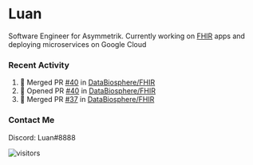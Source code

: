 # Luan

Software Engineer for Asymmetrik. Currently working on [FHIR](https://hl7.org/FHIR/) apps and deploying microservices on Google Cloud

### Recent Activity

<!--START_SECTION:activity-->
1. 🎉 Merged PR [#40](https://github.com/DataBiosphere/FHIR/pull/40) in [DataBiosphere/FHIR](https://github.com/DataBiosphere/FHIR)
2. 💪 Opened PR [#40](https://github.com/DataBiosphere/FHIR/pull/40) in [DataBiosphere/FHIR](https://github.com/DataBiosphere/FHIR)
3. 🎉 Merged PR [#37](https://github.com/DataBiosphere/FHIR/pull/37) in [DataBiosphere/FHIR](https://github.com/DataBiosphere/FHIR)
<!--END_SECTION:activity-->

<!--START_SECTION:activity-->

### Contact Me

Discord: Luan#8888

![visitors](https://visitor-badge.glitch.me/badge?page_id=luan-asym.visitor-badge)
